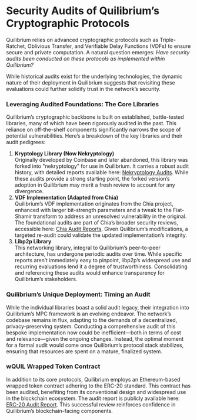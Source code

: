 
# Security Audits of Quilibrium’s Cryptographic Protocols

Quilibrium relies on advanced cryptographic protocols such as Triple-Ratchet, Oblivious Transfer, and Verifiable Delay Functions (VDFs) to ensure secure and private computation. A natural question emerges: *Have security audits been conducted on these protocols as implemented within Quilibrium?*

While historical audits exist for the underlying technologies, the dynamic nature of their deployment in Quilibrium suggests that revisiting these evaluations could further solidify trust in the network’s security.

### Leveraging Audited Foundations: The Core Libraries

Quilibrium’s cryptographic backbone is built on established, battle-tested libraries, many of which have been rigorously audited in the past. This reliance on off-the-shelf components significantly narrows the scope of potential vulnerabilities. Here’s a breakdown of the key libraries and their audit pedigrees:

1. **Kryptology Library (Now Nekryptology)**\
   Originally developed by Coinbase and later abandoned, this library was forked into "nekryptology" for use in Quilibrium. It carries a robust audit history, with detailed reports available here: [Nekryptology Audits](https://github.com/QuilibriumNetwork/ceremonyclient/tree/develop/nekryptology/audits). While these audits provide a strong starting point, the forked version’s adoption in Quilibrium may merit a fresh review to account for any divergence.
2. **VDF Implementation (Adapted from Chia)**\
   Quilibrium’s VDF implementation originates from the Chia project, enhanced with larger bit-strength parameters and a tweak to the Fiat-Shamir transform to address an unresolved vulnerability in the original. The foundational audits are part of Chia’s broader security reviews, accessible here: [Chia Audit Reports](https://github.com/Chia-Network/Audit-Reports). Given Quilibrium’s modifications, a targeted re-audit could validate the updated implementation’s integrity.
3. **Libp2p Library**\
   This networking library, integral to Quilibrium’s peer-to-peer architecture, has undergone periodic audits over time. While specific reports aren’t immediately easy to pinpoint, libp2p’s widespread use and recurring evaluations lend it a degree of trustworthiness. Consolidating and referencing these audits would enhance transparency for Quilibrium’s stakeholders.

### Quilibrium’s Unique Deployment: Timing an Audit

While the individual libraries boast a solid audit legacy, their integration into Quilibrium’s MPC framework is an evolving endeavor. The network’s codebase remains in flux, adapting to the demands of a decentralized, privacy-preserving system. Conducting a comprehensive audit of this bespoke implementation now could be inefficient—both in terms of cost and relevance—given the ongoing changes. Instead, the optimal moment for a formal audit would come once Quilibrium’s protocol stack stabilizes, ensuring that resources are spent on a mature, finalized system.

### wQUIL Wrapped Token Contract

In addition to its core protocols, Quilibrium employs an Ethereum-based wrapped token contract adhering to the ERC-20 standard. This contract has been audited, benefiting from its conventional design and widespread use in the blockchain ecosystem. The audit report is publicly available here: [ERC-20 Audit Report](https://d391b93f5f62d9c15f67142e43841acc.ipfscdn.io/ipfs/QmaMiezCMfmo5zWmwNc2WXLex11BuRZJ9p9ZhWj638Tdws). This successful review reinforces confidence in Quilibrium’s blockchain-facing components.